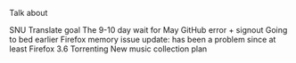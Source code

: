 Talk about

SNU Translate goal
The 9-10 day wait for May
GitHub error + signout
Going to bed earlier
Firefox memory issue update: has been a problem since at least Firefox 3.6
Torrenting
New music collection plan
